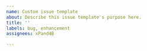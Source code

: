 ```yaml
---
name: Custom issue template
about: Describe this issue template's purpose here.
title: ''
labels: bug, enhancement
assignees: xPand4B

---
```



